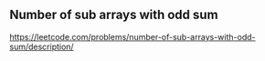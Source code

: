 ## Number of sub arrays with odd sum
https://leetcode.com/problems/number-of-sub-arrays-with-odd-sum/description/
